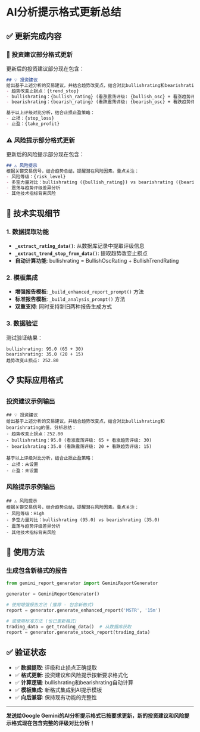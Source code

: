 # AI分析提示格式更新总结

## ✅ 更新完成内容

### 🎯 投资建议部分格式更新
更新后的投资建议部分现在包含：

```markdown
## 💡 投资建议
给出基于上述分析的交易建议，并结合趋势改变点，结合对比bullishrating和bearishrating的值，分析总结：
- 趋势改变止损点：{trend_stop}
- bullishrating：{bullish_rating} (看涨震荡评级: {bullish_osc} + 看涨趋势评级: {bullish_trend})
- bearishrating：{bearish_rating} (看跌震荡评级: {bearish_osc} + 看跌趋势评级: {bearish_trend})

基于以上评级对比分析，结合止损止盈策略：
- 止损：{stop_loss}  
- 止盈：{take_profit}
```

### ⚠️ 风险提示部分格式更新
更新后的风险提示部分现在包含：

```markdown
## ⚠️ 风险提示
根据关键交易信号，结合趋势总结，提醒潜在风险因素。重点关注：
- 风险等级：{risk_level}
- 多空力量对比：bullishrating ({bullish_rating}) vs bearishrating ({bearish_rating})
- 震荡与趋势评级差异分析
- 其他技术指标背离风险
```

## 🔧 技术实现细节

### 1. 数据提取功能
- **`_extract_rating_data()`**: 从数据库记录中提取评级信息
- **`_extract_trend_stop_from_data()`**: 提取趋势改变止损点
- **自动计算功能**: bullishrating = BullishOscRating + BullishTrendRating

### 2. 模板集成
- **增强报告模板**: `_build_enhanced_report_prompt()` 方法
- **标准报告模板**: `_build_analysis_prompt()` 方法  
- **双重支持**: 同时支持新旧两种报告生成方式

### 3. 数据验证
测试验证结果：
```
bullishrating: 95.0 (65 + 30)
bearishrating: 35.0 (20 + 15)  
趋势改变止损点: 252.80
```

## 📋 实际应用格式

### 投资建议示例输出
```
## 💡 投资建议
给出基于上述分析的交易建议，并结合趋势改变点，结合对比bullishrating和bearishrating的值，分析总结：
- 趋势改变止损点：252.80
- bullishrating：95.0 (看涨震荡评级: 65 + 看涨趋势评级: 30)
- bearishrating：35.0 (看跌震荡评级: 20 + 看跌趋势评级: 15)

基于以上评级对比分析，结合止损止盈策略：
- 止损：未设置
- 止盈：未设置
```

### 风险提示示例输出
```
## ⚠️ 风险提示
根据关键交易信号，结合趋势总结，提醒潜在风险因素。重点关注：
- 风险等级：High
- 多空力量对比：bullishrating (95.0) vs bearishrating (35.0)
- 震荡与趋势评级差异分析
- 其他技术指标背离风险
```

## 🚀 使用方法

### 生成包含新格式的报告
```python
from gemini_report_generator import GeminiReportGenerator

generator = GeminiReportGenerator()

# 使用增强报告方法 (推荐 - 包含新格式)
report = generator.generate_enhanced_report('MSTR', '15m')

# 或使用标准方法 (也已更新格式)
trading_data = get_trading_data()  # 从数据库获取
report = generator.generate_stock_report(trading_data)
```

## ✅ 验证状态

- ✅ **数据提取**: 评级和止损点正确提取
- ✅ **格式更新**: 投资建议和风险提示按新要求格式化
- ✅ **计算逻辑**: bullishrating和bearishrating自动计算
- ✅ **模板集成**: 新格式集成到AI提示模板
- ✅ **向后兼容**: 保持现有功能的完整性

---

**发送给Google Gemini的AI分析提示格式已按要求更新，新的投资建议和风险提示格式现在包含完整的评级对比分析！**